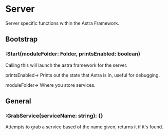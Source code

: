 # Server

Server specific functions within the Astra Framework.

## Bootstrap

### :Start(moduleFolder: Folder, printsEnabled: boolean)

Calling this will launch the astra framework for the server.

printsEnabled-> Prints out the state that Astra is in, useful for debugging.

moduleFolder-> Where you store services.

## General

### :GrabService(serviceName: string): {}

Attempts to grab a service based of the name given, returns it if it's found.

